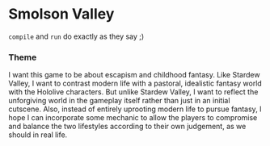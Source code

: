# Smolson Valley

`compile` and `run` do exactly as they say ;)

### Theme
I want this game to be about escapism and childhood fantasy. Like Stardew Valley, I want to contrast modern life with a pastoral, idealistic fantasy world with the Hololive characters. But unlike Stardew Valley, I want to reflect the unforgiving world in the gameplay itself rather than just in an initial cutscene. Also, instead of entirely uprooting modern life to pursue fantasy, I hope I can incorporate some mechanic to allow the players to compromise and balance the two lifestyles according to their own judgement, as we should in real life. 